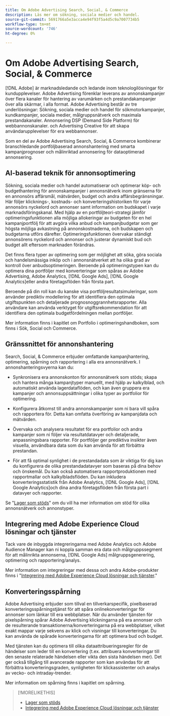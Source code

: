 ```yaml
---
title: Om Adobe Advertising Search, Social, & Commerce
description: Läs mer om sökning, sociala medier och handel.
source-git-commit: 5691766a5e3acca4e94f93f5a4d5c9a7007734b5
workflow-type: tm+mt
source-wordcount: '746'
ht-degree: 0%

---
```


# Om Adobe Advertising Search, Social, &amp; Commerce

[!DNL Adobe] är marknadsledande och ledande inom teknologilösningar för kundupplevelser. Adobe Advertising förenklar leverans av annonskampanjer över flera kanaler för hantering av varumärken och prestandakampanjer över alla skärmar, i alla format. Adobe Advertising består av tre underlösningar: Sökning, sociala medier och handel för sökmotorkampanjer, kundkampanjer, sociala medier, målgruppsnätverk och maximala prestandakanaler. Annonsering DSP (Demand Side Platform) för webbannonskanaler. och Advertising Creative för att skapa användarupplevelser för era webbannonser.

Som en del av Adobe Advertising Search, Social, &amp; Commerce kombinerar branschledande portföljbaserad annonshantering med smarta kampanjprognoser och målinriktad annonsering för dataoptimerad annonsering.

## AI-baserad teknik för annonsoptimering

Sökning, sociala medier och handel automatiserar och optimerar köp- och budgethantering för annonskampanjer i annonsnätverk inom gränserna för en annonsörs affärsmål, mätvärden, budget och andra affärsbegränsningar. Här följer klicknings-, kostnads- och konverteringshistoriken för varje annonsörs nyckelord och annonser samt information om budskapet i varje marknadsföringskanal. Med hjälp av en portföljteori-strategi jämför optimeringsfunktionen alla möjliga allokeringar av budgeten för en hel kampanjportfölj för att avgöra vilka anbud och kampanjbudgetar som ger högsta möjliga avkastning på annonskostnaderna, och budskapen och budgetarna utförs därefter. Optimeringsfunktionen övervakar ständigt annonsörens nyckelord och annonser och justerar dynamiskt bud och budget allt eftersom marknaden förändras.

Det finns flera typer av optimering som ger möjlighet att söka, göra sociala och handelsmässiga inköp och i annonsnätverket att ha olika grad av kontroll över anbudsoptimeringen. Beroende på optimeringstypen kan du optimera dina portföljer med konverteringar som spåras av Adobe Advertising, Adobe Analytics, [!DNL Google Ads], [!DNL Google Analytics]eller andra företagsflöden från första part.

Beroende på din roll kan du kanske visa portföljresultatsimuleringar, som använder prediktiv modellering för att identifiera den optimala utgiftspunkten och detaljerade prognosnoggrannhetsrapporter. Alla användare kan använda verktyget för utgiftsrekommendation för att identifiera den optimala budgetfördelningen mellan portföljer.

Mer information finns i kapitlet om Portfolio i optimeringshandboken, som finns i Sök, Social och Commerce.

## Gränssnittet för annonshantering

Search, Social, &amp; Commerce erbjuder omfattande kampanjhantering, optimering, spårning och rapportering i alla era annonsnätverk. I annonshanteringsvyerna kan du:

* Synkronisera era annonskonton för annonsnätverk som stöds; skapa och hantera många kampanjtyper manuellt, med hjälp av kalkylblad, och automatiskt använda lagerdataflöden, och kan även gruppera era kampanjer och annonsuppsättningar i olika typer av portfolior för optimering.

* Konfigurera åtkomst till andra annonskampanjer som ni bara vill spåra och rapportera för. Detta kan omfatta överföring av kampanjdata och mätvärden.

* Övervaka och analysera resultatet för era portfolior och andra kampanjer som ni följer via resultatdatavyer och detaljerade, anpassningsbara rapporter. För portföljer ger prediktiva insikter även visuella, användbara data som du kan använda för att förbättra prestandan.

* För att få optimal synlighet i de prestandadata som är viktiga för dig kan du konfigurera de olika prestandadatavyer som baseras på dina behov och önskemål. Du kan också automatisera rapportproduktionen med rapportmallar och kalkylbladsflöden. Du kan inkludera konverteringsstatistik från Adobe Analytics, [!DNL Google Ads], [!DNL Google Analytics]och dina andra företagsflöden från första part i datavyer och rapporter.

Se &quot;[Lager som stöds](/help/search-social-commerce/introduction/supported-inventory.md)&quot; om du vill ha mer information om stöd för olika annonsnätverk och annonstyper.

## Integrering med Adobe Experience Cloud lösningar och tjänster

Tack vare de inbyggda integreringarna med Adobe Analytics och Adobe Audience Manager kan ni koppla samman era data och målgruppssegment för att målinrikta annonserna, [!DNL Google Ads] målgruppsgenerering, optimering och rapportering/analys.

Mer information om integreringar med dessa och andra Adobe-produkter finns i &quot;[Integrering med Adobe Experience Cloud lösningar och tjänster](/help/search-social-commerce/introduction/integrations.md).&quot;

## Konverteringsspårning

Adobe Advertising erbjuder som tillval en tillverkarspecifik, pixelbaserad konverteringsspårningstjänst för att spåra onlinekonverteringar för annonser som länkar till era webbplatser. När du använder tjänsten för pixelspårning spårar Adobe Advertising klickningarna på era annonser och de resulterande transaktionerna/konverteringarna på era webbplatser, vilket exakt mappar varje sekvens av klick och visningar till konverteringar. Du kan använda de spårade konverteringarna för att optimera bud och budget.

Med tjänsten kan du optimera till olika dataattribueringsregler för de händelser som leder till en konvertering (t.ex. attribuera konverteringar till den senaste relaterade händelsen eller vikta den sista händelsen mer). Det ger också tillgång till avancerade rapporter som kan användas för att förbättra konverteringsgraden, synligheten för klickassistenter och analys av vecko- och intraday-trender.

Mer information om spårning finns i kapitlet om spårning.

>[!MORELIKETHIS]
>
>* [Lager som stöds](supported-inventory.md)
>* [Integrering med Adobe Experience Cloud lösningar och tjänster](integrations.md)

